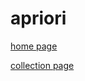 # apriori

[home page](https://ddonec.github.io/apriori/home.html)

[collection page](https://ddonec.github.io/apriori/collection.html)
